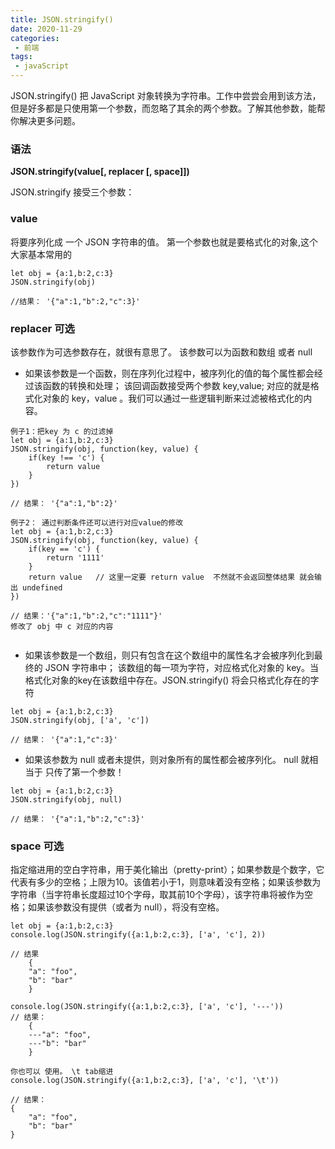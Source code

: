 ```yaml
---
title: JSON.stringify()
date: 2020-11-29
categories: 
 - 前端
tags:
 - javaScript
---
```


JSON.stringify() 把 JavaScript 对象转换为字符串。工作中尝尝会用到该方法，但是好多都是只使用第一个参数，而忽略了其余的两个参数。了解其他参数，能帮你解决更多问题。

### 语法
**JSON.stringify(value[, replacer [, space]])**

JSON.stringify 接受三个参数：
### value
将要序列化成 一个 JSON 字符串的值。
第一个参数也就是要格式化的对象,这个大家基本常用的
```
let obj = {a:1,b:2,c:3}
JSON.stringify(obj)

//结果： '{"a":1,"b":2,"c":3}'
```


### replacer 可选
该参数作为可选参数存在，就很有意思了。 该参数可以为函数和数组 或者 null
+ 如果该参数是一个函数，则在序列化过程中，被序列化的值的每个属性都会经过该函数的转换和处理；
该回调函数接受两个参数 key,value; 对应的就是格式化对象的 key，value 。我们可以通过一些逻辑判断来过滤被格式化的内容。

```
例子1：把key 为 c 的过滤掉
let obj = {a:1,b:2,c:3}
JSON.stringify(obj, function(key, value) {
    if(key !== 'c') {
        return value
    }
})

// 结果： '{"a":1,"b":2}'

例子2： 通过判断条件还可以进行对应value的修改
let obj = {a:1,b:2,c:3}
JSON.stringify(obj, function(key, value) {
    if(key == 'c') {
        return '1111'
    }
    return value   // 这里一定要 return value  不然就不会返回整体结果 就会输出 undefined
})

// 结果：'{"a":1,"b":2,"c":"1111"}'
修改了 obj 中 c 对应的内容


```
+ 如果该参数是一个数组，则只有包含在这个数组中的属性名才会被序列化到最终的 JSON 字符串中；
该数组的每一项为字符，对应格式化对象的 key。当格式化对象的key在该数组中存在。JSON.stringify() 将会只格式化存在的字符
```
let obj = {a:1,b:2,c:3}
JSON.stringify(obj, ['a', 'c'])

// 结果： '{"a":1,"c":3}'
```
+ 如果该参数为 null 或者未提供，则对象所有的属性都会被序列化。
null 就相当于 只传了第一个参数！

```
let obj = {a:1,b:2,c:3}
JSON.stringify(obj, null)

// 结果： '{"a":1,"b":2,"c":3}'
```

### space 可选
指定缩进用的空白字符串，用于美化输出（pretty-print）；如果参数是个数字，它代表有多少的空格；上限为10。该值若小于1，则意味着没有空格；如果该参数为字符串（当字符串长度超过10个字母，取其前10个字母），该字符串将被作为空格；如果该参数没有提供（或者为 null），将没有空格。
```
let obj = {a:1,b:2,c:3}
console.log(JSON.stringify({a:1,b:2,c:3}, ['a', 'c'], 2))

// 结果
    {
    "a": "foo",
    "b": "bar"
    }

console.log(JSON.stringify({a:1,b:2,c:3}, ['a', 'c'], '---'))
// 结果：
    {
    ---"a": "foo",
    ---"b": "bar"
    }

你也可以 使用。 \t tab缩进
console.log(JSON.stringify({a:1,b:2,c:3}, ['a', 'c'], '\t'))

// 结果：
{
	"a": "foo",
	"b": "bar"
}
```